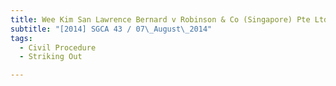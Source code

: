 ```yaml
---
title: Wee Kim San Lawrence Bernard v Robinson & Co (Singapore) Pte Ltd 
subtitle: "[2014] SGCA 43 / 07\_August\_2014"
tags:
  - Civil Procedure
  - Striking Out

---
```


